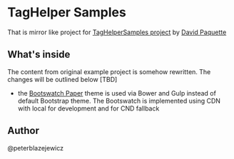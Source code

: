 # TagHelper Samples

That is mirror like project for [TagHelperSamples project](https://github.com/dpaquette/TagHelperSamples) by [David Paquette](https://github.com/dpaquette)

## What's inside

The content from original example project is somehow rewritten. The changes will be outlined below [TBD]

* the [Bootswatch Paper](https://bootswatch.com/paper/) theme is used via Bower and Gulp instead of default Bootstrap theme. The Bootswatch is implemented using CDN with local for development and for CND fallback


## Author
@peterblazejewicz
